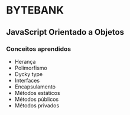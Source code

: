 # BYTEBANK
## JavaScript Orientado a Objetos


### Conceitos aprendidos 
- Herança
- Polimorfismo
- Dycky type
- Interfaces
- Encapsulamento
- Métodos estáticos
- Métodos públicos
- Métodos privados
